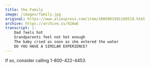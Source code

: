 ```yaml
---
title: the Family
image: /images/family.jpg
original: https://www.aliexpress.com/item/1005001501168519.html
archive: https://archive.is/92AwE
transcript: |-
    Dad feels hot
    Grandparents feel not hot enough
    The baby cried as soon as she entered the water
    DO YOU HAVE A SIMILAR EXPERIENCE?
---
```

If so, consider calling 1-800-422-4453.
